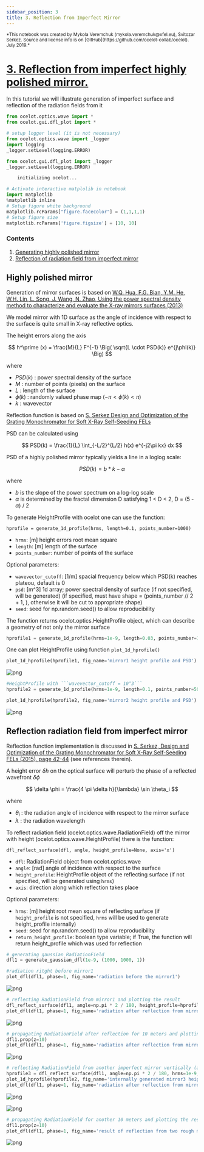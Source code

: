 ```yaml
---
sidebar_position: 3
title: 3. Reflection from Imperfect Mirror
---
```

<small>
*This notebook was created by Mykola Veremchuk (mykola.veremchuk@xfel.eu), Svitozar Serkez. Source and license info is on [GitHub](https://github.com/ocelot-collab/ocelot). July 2019.*
</small>

# [3. Reflection from imperfect highly polished mirror.](https://github.com/ocelot-collab/ocelot/blob/dev/demos/ipython_tutorials/pfs_3_imperfect_mirror.ipynb)

In this tutorial we will illustrate generation of imperfect surface and reflection of the radiation fields from it


```python
from ocelot.optics.wave import * 
from ocelot.gui.dfl_plot import *

# setup logger level (it is not necessary)
from ocelot.optics.wave import _logger
import logging
_logger.setLevel(logging.ERROR)

from ocelot.gui.dfl_plot import _logger
_logger.setLevel(logging.ERROR)
```
```python
    initializing ocelot...
```


```python
# Activate interactive matplolib in notebook
import matplotlib
%matplotlib inline
# Setup figure white background 
matplotlib.rcParams["figure.facecolor"] = (1,1,1,1)
# Setup figure size
matplotlib.rcParams['figure.figsize'] = [10, 10]

```

### Contents
1. [Generating highly polished mirror](#mirror)
2. [Reflection of radiation field from imperfect mirror](#reflect) 

<a id='mirror'></a>
## Highly polished mirror 
Generation of mirror surfaces is based on
[W.Q. Hua, F.G. Bian, Y.M. He, W.H. Lin, L. Song, J. Wang, N. Zhao, 
Using the power spectral density method to characterize and evaluate the X-ray mirrors surfaces (2013)](https://accelconf.web.cern.ch/accelconf/IPAC2013/papers/wepwa030.pdf)

We model mirror with 1D surface as the angle of incidence with respect to the surface is quite small in X-ray reflective optics.

The height errors along the axis

$$
h^\prime (x) = \frac{M}{L} F^{-1} \Big( \sqrt{L \cdot PSD(k)}  e^{j\phi(k)} \Big)
$$

where

* $PSD(k)$ : power spectral density of the surface 
* $M$ : number of points (pixels) on the surface
* $L$ : length of the surface
* $\phi(k)$ : randomly valued phase map ($-\pi < \phi(k) < \pi$)
* $k$ : wavevector

Reflection function is based on
[S. Serkez Design and Optimization of the Grating Monochromator for Soft X-Ray Self-Seeding FELs](https://www.researchgate.net/publication/311516090_Design_and_Optimization_of_the_Grating_Monochromator_for_Soft_X-Ray_Self-Seeding_FELs)

PSD can be calculated using

$$
PSD(k) = \frac{1}{L}  \int_{-L/2}^{L/2} h(x) e^{-j2\pi kx} dx
$$

PSD of a highly polished mirror typically yields a line in a loglog scale:

$$
PSD(k) = b * k - \alpha
$$

where
* $b$ is the slope of the power spectrum on a log-log scale 
* $\alpha$ is determined by the fractal dimension D satisfying 1 < D < 2, D = (5 - $\alpha$) / 2


To generate HeightProfile with ocelot one can use the function:

```hprofile = generate_1d_profile(hrms, length=0.1, points_number=1000)```

* ```hrms```: [m] height errors root mean square
* ```length```: [m] length of the surface
* ```points_number```: number of points of the surface

Optional parameters:

* ```wavevector_cutoff```: [1/m] spacial frequency below which PSD(k) reaches plateou, default is 0
* ```psd```: [m^3] 1d array; power spectral density of surface (if not specified, will be generated) (if specified, must have shape = (points_number // 2 + 1, ), otherwise it will be cut to appropriate shape)
* ```seed```: seed for np.random.seed() to allow reproducibility

The function returns ocelot.optics.HeightProfile object, which can describe a geometry of not only the mirror surface 


```python
hprofile1 = generate_1d_profile(hrms=1e-9, length=0.03, points_number=1000, seed=666)

```

One can plot HeightProfile using function
```plot_1d_hprofile()```



```python
plot_1d_hprofile(hprofile1, fig_name='mirror1 height profile and PSD')

```


    
![png](/img/pfs_3_imperfect_mirror_files/pfs_3_imperfect_mirror_9_0.png)
    



```python
#HeightProfile with ```wavevector_cutoff = 10^3```
hprofile2 = generate_1d_profile(hrms=1e-9, length=0.1, points_number=5000, wavevector_cutoff=1e3)
```


```python
plot_1d_hprofile(hprofile2, fig_name='mirror2 height profile and PSD')
```


    
![png](/img/pfs_3_imperfect_mirror_files/pfs_3_imperfect_mirror_11_0.png)
    


<a id='reflect'></a>
## Reflection radiation field from imperfect mirror 

Reflection function implementation is discussed in [S. Serkez, Design and Optimization of the Grating Monochromator for Soft X-Ray Self-Seeding FELs (2015), page 42-44](https://www.researchgate.net/publication/311516090_Design_and_Optimization_of_the_Grating_Monochromator_for_Soft_X-Ray_Self-Seeding_FELs) (see references therein).

A height error $\delta h$ on the optical surface will perturb the phase of a reflected wavefront $\delta \phi$

$$
\delta \phi = \frac{4 \pi \delta h}{\lambda} \sin \theta_i
$$

where
* $\theta_i$ : the radiation angle of incidence with respect to the mirror surface
* $\lambda$ : the radiation wavelength

To reflect radiation field (ocelot.optics.wave.RadiationField) off the mirror with height (ocelot.optics.wave.HeightProfile) there is the function:

```dfl_reflect_surface(dfl, angle, height_profile=None, axis='x')```

* ```dfl```: RadiationField object from ocelot.optics.wave
* ```angle```: [rad] angle of incidence with respect to the surface
* ```height_profile```: HeightProfile object of the reflecting surface (if not specified, will be generated using ```hrms```)
* ```axis```: direction along which reflection takes place

Optional parameters:

* ```hrms```: [m] height root mean square of reflecting surface (if ```height_profile``` is not specified, ```hrms``` will be used to generate height_profile internally)
* ```seed```: seed for np.random.seed() to allow reproducibility
* ```return_height_profile```: boolean type variable; if True, the function will return height_profile which was used for reflection



```python
# generating gaussian RadiationField
dfl1 = generate_gaussian_dfl(1e-9, (1000, 1000, 1))
```


```python
#radiation ritght before mirror1
plot_dfl(dfl1, phase=1, fig_name='radiation before the mirror1')
```


    
![png](/img/pfs_3_imperfect_mirror_files/pfs_3_imperfect_mirror_15_0.png)
    



```python
# reflecting RadiationField from mirror1 and plotting the result
dfl_reflect_surface(dfl1, angle=np.pi * 2 / 180, height_profile=hprofile1, axis='x')
plot_dfl(dfl1, phase=1, fig_name='radiation after reflection from mirror1')
```


    
![png](/img/pfs_3_imperfect_mirror_files/pfs_3_imperfect_mirror_16_0.png)
    



```python
# propagating RadiationField after reflection for 10 meters and plotting the result
dfl1.prop(z=10)
plot_dfl(dfl1, phase=1, fig_name='radiation after reflection from mirror1 and propagation')
```


    
![png](/img/pfs_3_imperfect_mirror_files/pfs_3_imperfect_mirror_17_0.png)
    



```python
# reflecting RadiationField from another imperfect mirror vertically (also ```height_profile``` is not specified, so it will be generated internally)
hprofile3 = dfl_reflect_surface(dfl1, angle=np.pi * 2 / 180, hrms=1e-9, axis='y', return_height_profile=1, seed=13)
plot_1d_hprofile(hprofile2, fig_name='internally generated mirror3 height profile and PSD') 
plot_dfl(dfl1, phase=1, fig_name='radiation after reflection from mirror3')
```


    
![png](/img/pfs_3_imperfect_mirror_files/pfs_3_imperfect_mirror_18_0.png)
    



    
![png](/img/pfs_3_imperfect_mirror_files/pfs_3_imperfect_mirror_18_1.png)
    



```python
# propagating RadiationField for another 10 meters and plotting the result
dfl1.prop(z=10)
plot_dfl(dfl1, phase=1, fig_name='result of reflection from two rough mirrors')
```


    
![png](/img/pfs_3_imperfect_mirror_files/pfs_3_imperfect_mirror_19_0.png)
    


